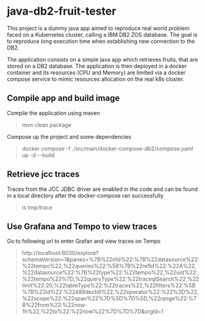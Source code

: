 # java-db2-fruit-tester

This project is a dummy java app aimed to reproduce real world problem faced on a Kubernetes cluster, calling a IBM DB2 ZOS database.
The goal is to reproduce long execution time when establishing new connection to the DB2.

The application consists on a simple java app which retrieves fruits, that are stored on a DB2 database.
The application is then deployed in a docker container and its resources (CPU and Memory) are limited via a docker compose service to mimic resources allocation on the real k8s cluster.

## Compile app and build image

Compile the application using maven

> mvn clean package

Compose up the project and some dependencies

> docker compose -f ./src/main/docker-compose-db2/compose.yaml up -d --build

## Retrieve jcc traces

Traces from the JCC JDBC driver are enabled in the code and can be found in a local directory after the docker-compose ran successfully

> ls tmp/trace

## Use Grafana and Tempo to view traces

Go to following url to enter Grafan and view traces on Tempo

> http://localhost:8030/explore?schemaVersion=1&panes=%7B%22n1d%22:%7B%22datasource%22:%22tempo%22,%22queries%22:%5B%7B%22refId%22:%22A%22,%22datasource%22:%7B%22type%22:%22tempo%22,%22uid%22:%22tempo%22%7D,%22queryType%22:%22traceqlSearch%22,%22limit%22:20,%22tableType%22:%22traces%22,%22filters%22:%5B%7B%22id%22:%22489decb6%22,%22operator%22:%22%3D%22,%22scope%22:%22span%22%7D%5D%7D%5D,%22range%22:%7B%22from%22:%22now-1h%22,%22to%22:%22now%22%7D%7D%7D&orgId=1



